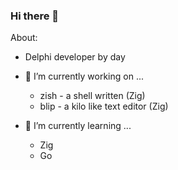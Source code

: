 ### Hi there 👋

About:
- Delphi developer by day

- 🔭 I’m currently working on ...
  - zish - a shell written (Zig)
  - blip - a kilo like text editor (Zig)
- 🌱 I’m currently learning ...
  - Zig
  - Go

<!--
**kjloveless/kjloveless** is a ✨ _special_ ✨ repository because its `README.md` (this file) appears on your GitHub profile.

Here are some ideas to get you started:

- 🔭 I’m currently working on ...
- 🌱 I’m currently learning ...
- 👯 I’m looking to collaborate on ...
- 🤔 I’m looking for help with ...
- 💬 Ask me about ...
- 📫 How to reach me: ...
- 😄 Pronouns: ...
- ⚡ Fun fact: ...
-->
